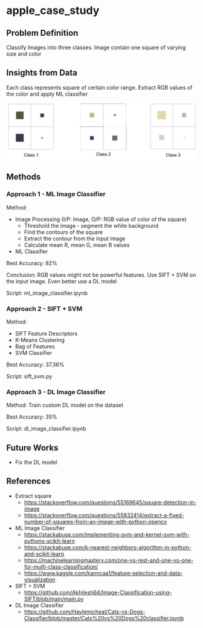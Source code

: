 # apple_case_study

## Problem Definition
Classify Images into three classes. Image contain one square of varying size and color

## Insights from Data
Each class represents square of certain color range. 
Extract RGB values of the color and apply ML classifier

<div align="center">
    <img src="dataset_sample.jpg" width="640" >
</div>

## Methods

### Approach 1 - ML Image Classifier
Method:
* Image Processing (I/P: Image, O/P: RGB value of color of the square)
  * Threshold the image - segment the white background
  * Find the contours of the square
  * Extract the contour from the input image
  * Calculate mean R, mean G, mean B values
* ML Classifier

Best Accuracy: 82%

Conclusion: RGB values might not be powerful features. Use SIFT + SVM on the input image. Even better use a DL model

Script: ml_image_classifier.ipynb

### Approach 2 - SIFT + SVM
Method:
* SIFT Feature Descriptors
* K-Means Clustering
* Bag of Features
* SVM Classifier

Best Accuracy: 37.36%

Script: sift_svm.py

### Approach 3 - DL Image Classifier
Method: Train custom DL model on the dataset

Best Accuracy: 35%

Script: dl_image_classifier.ipynb

## Future Works
* Fix the DL model

## References
* Extract square
  * https://stackoverflow.com/questions/55169645/square-detection-in-image
  * https://stackoverflow.com/questions/55832414/extract-a-fixed-number-of-squares-from-an-image-with-python-opencv 
* ML Image Classifier
  * https://stackabuse.com/implementing-svm-and-kernel-svm-with-pythons-scikit-learn 
  * https://stackabuse.com/k-nearest-neighbors-algorithm-in-python-and-scikit-learn 
  * https://machinelearningmastery.com/one-vs-rest-and-one-vs-one-for-multi-class-classification/ 
  * https://www.kaggle.com/kanncaa1/feature-selection-and-data-visualization 
* SIFT + SVM
  * https://github.com/Akhilesh64/Image-Classification-using-SIFT/blob/main/main.py 
* DL Image Classifier
  * https://github.com/Haylemicheal/Cats-vs-Dogs-Classifier/blob/master/Cats%20vs%20Dogs%20classifier.ipynb 
